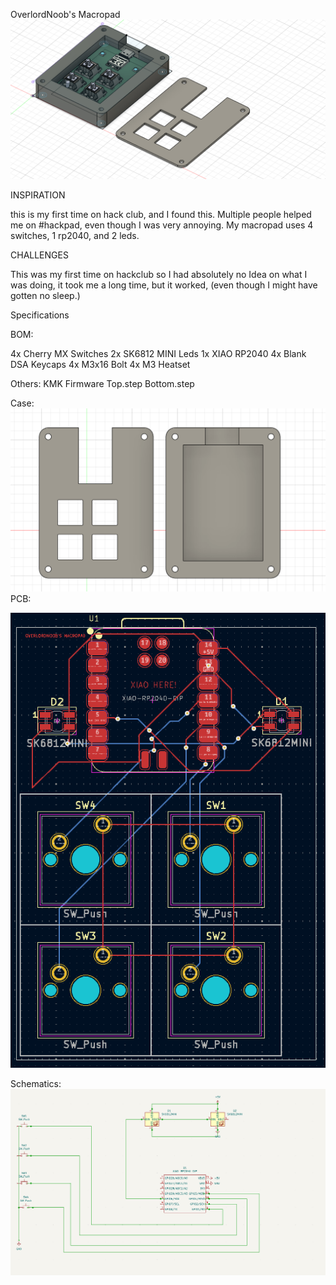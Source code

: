 OverlordNoob's Macropad
![Hackpad case](./images/FullCase.png)

INSPIRATION

this is my first time on hack club, and I found this. Multiple people helped me on #hackpad, even though I was very annoying. My macropad uses 4 switches, 1 rp2040, and 2 leds.

CHALLENGES

This was my first time on hackclub so I had absolutely no Idea on what I was doing, it took me a long time, but it worked, (even though I might have gotten no sleep.)

Specifications

BOM:

4x Cherry MX Switches
2x SK6812 MINI Leds
1x XIAO RP2040
4x Blank DSA Keycaps
4x M3x16 Bolt
4x M3 Heatset

Others:
KMK Firmware
Top.step
Bottom.step

Case:
![Hackpad case](./images/Case.png)
PCB:


![Hackpad case](./images/PCB.png)

Schematics:
![Hackpad case](./images/Schematics.png)
